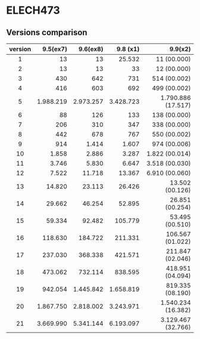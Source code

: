 # ELECH473

## Versions comparison
| version | 9.5(ex7)   | 9.6(ex8)   | 9.8 (x1)   | 9.9(x2)            |
|:-------:|-----------:|-----------:|-----------:|-------------------:|
|    1    |    13      |    13      |   25.532   |        11 (00.000) |
|    2    |    13      |    13      |    33      |        12 (00.000) |
|    3    |    430     |    642     |    731     |       514 (00.002) |
|    4    |    416     |    603     |    692     |       499 (00.002) |
|    5    |  1.988.219 |  2.973.257 |  3.428.723 | 1.790.886 (17.517) |
|    6    |    88      |    126     |    133     |       138 (00.000) |
|    7    |    206     |    310     |    347     |       338 (00.000) |
|    8    |    442     |    678     |    767     |       550 (00.002) |
|    9    |    914     |   1.414    |   1.607    |       974 (00.006) |
|    10   |   1.858    |   2.886    |   3.287    |     1.822 (00.014) |
|    11   |   3.746    |   5.830    |   6.647    |     3.518 (00.030) |
|    12   |   7.522    |   11.718   |   13.367   |     6.910 (00.060) |
|    13   |   14.820   |   23.113   |   26.426   |    13.502 (00.126) |
|    14   |   29.662   |   46.254   |   52.895   |    26.851 (00.254) |
|    15   |   59.334   |   92.482   |  105.779   |    53.495 (00.510) |
|    16   |  118.630   |  184.722   |  211.331   |   106.567 (01.022) |
|    17   |  237.030   |  368.338   |  421.571   |   211.847 (02.046) |
|    18   |  473.062   |  732.114   |  838.595   |   418.951 (04.094) |
|    19   |  942.054   |  1.445.842 |  1.658.819 |   819.335 (08.190) |
|    20   |  1.867.750 |  2.818.002 |  3.243.971 | 1.540.234 (16.382) |
|    21   |  3.669.990 |  5.341.144 |  6.193.097 | 3.129.467 (32.766) |
